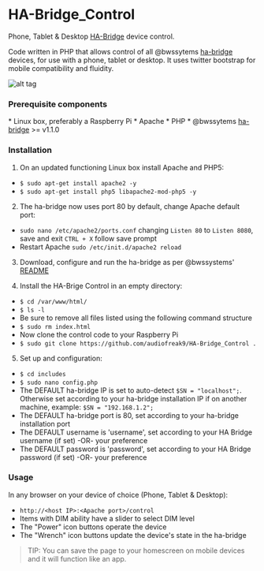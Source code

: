 # HA-Bridge_Control
Phone, Tablet &amp; Desktop <a href="https://github.com/bwssytems/ha-bridge">HA-Bridge</a> device control.

Code written in PHP that allows control of all @bwssytems <a href="https://github.com/bwssytems/ha-bridge#ha-bridge-usage-and-configuration">ha-bridge</a> devices, for use with a phone, tablet or desktop.  It uses twitter bootstrap for mobile compatibility and fluidity.

![alt tag](http://coreyswrite.com/wp-content/uploads/2016/11/HABridgeControl.png)

<h3>Prerequisite components</h3>
* Linux box, preferably a Raspberry Pi
* Apache
* PHP
* @bwssytems <a href="https://github.com/bwssytems/ha-bridge/releases">ha-bridge</a> >= v1.1.0


<h3>Installation</h3>

1. On an updated functioning Linux box install Apache and PHP5:
  * `$ sudo apt-get install apache2 -y`
  * `$ sudo apt-get install php5 libapache2-mod-php5 -y`
  
2. The ha-bridge now uses port 80 by default, change Apache default port:
  * `sudo nano /etc/apache2/ports.conf` changing `Listen 80` to `Listen 8080`, save and exit `CTRL + X` follow save prompt
  * Restart Apache `sudo /etc/init.d/apache2 reload`
  
3. Download, configure and run the ha-bridge as per @bwssystems' <a href="https://github.com/bwssytems/ha-bridge">README</a> 

4. Install the HA-Brige Control in an empty directory:
  * `$ cd /var/www/html/`
  * `$ ls -l`
  * Be sure to remove all files listed using the following command structure
  * `$ sudo rm index.html`  
  * Now clone the control code to your Raspberry Pi
  * `$ sudo git clone https://github.com/audiofreak9/HA-Bridge_Control .`
  
5. Set up and configuration:
  * `$ cd includes`
  * `$ sudo nano config.php`
  * The DEFAULT ha-bridge IP is set to auto-detect `$SN = "localhost";`.  Otherwise set according to your ha-bridge installation IP if on another machine, example: `$SN = "192.168.1.2";`
  * The DEFAULT ha-bridge port is 80, set according to your ha-bridge installation port
  * The DEFAULT username is 'username', set according to your HA Bridge username (if set) -OR- your preference
  * The DEFAULT password is 'password', set according to your HA Bridge password (if set) -OR- your preference


<h3>Usage</h3>
In any browser on your device of choice (Phone, Tablet &amp; Desktop):

* `http://<host IP>:<Apache port>/control`
* Items with DIM ability have a slider to select DIM level
* The "Power" icon buttons operate the device
* The "Wrench" icon buttons update the device's state in the ha-bridge

> TIP: You can save the page to your homescreen on mobile devices and it will function like an app.
